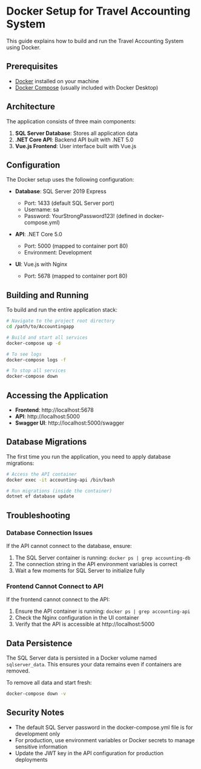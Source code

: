 # Docker Setup for Travel Accounting System

This guide explains how to build and run the Travel Accounting System using Docker.

## Prerequisites

- [Docker](https://www.docker.com/products/docker-desktop) installed on your machine
- [Docker Compose](https://docs.docker.com/compose/install/) (usually included with Docker Desktop)

## Architecture

The application consists of three main components:

1. **SQL Server Database**: Stores all application data
2. **.NET Core API**: Backend API built with .NET 5.0
3. **Vue.js Frontend**: User interface built with Vue.js

## Configuration

The Docker setup uses the following configuration:

- **Database**: SQL Server 2019 Express
  - Port: 1433 (default SQL Server port)
  - Username: sa
  - Password: YourStrongPassword123! (defined in docker-compose.yml)

- **API**: .NET Core 5.0
  - Port: 5000 (mapped to container port 80)
  - Environment: Development

- **UI**: Vue.js with Nginx
  - Port: 5678 (mapped to container port 80)

## Building and Running

To build and run the entire application stack:

```bash
# Navigate to the project root directory
cd /path/to/Accountingapp

# Build and start all services
docker-compose up -d

# To see logs
docker-compose logs -f

# To stop all services
docker-compose down
```

## Accessing the Application

- **Frontend**: http://localhost:5678
- **API**: http://localhost:5000
- **Swagger UI**: http://localhost:5000/swagger

## Database Migrations

The first time you run the application, you need to apply database migrations:

```bash
# Access the API container
docker exec -it accounting-api /bin/bash

# Run migrations (inside the container)
dotnet ef database update
```

## Troubleshooting

### Database Connection Issues

If the API cannot connect to the database, ensure:

1. The SQL Server container is running: `docker ps | grep accounting-db`
2. The connection string in the API environment variables is correct
3. Wait a few moments for SQL Server to initialize fully

### Frontend Cannot Connect to API

If the frontend cannot connect to the API:

1. Ensure the API container is running: `docker ps | grep accounting-api`
2. Check the Nginx configuration in the UI container
3. Verify that the API is accessible at http://localhost:5000

## Data Persistence

The SQL Server data is persisted in a Docker volume named `sqlserver_data`. This ensures your data remains even if containers are removed.

To remove all data and start fresh:

```bash
docker-compose down -v
```

## Security Notes

- The default SQL Server password in the docker-compose.yml file is for development only
- For production, use environment variables or Docker secrets to manage sensitive information
- Update the JWT key in the API configuration for production deployments